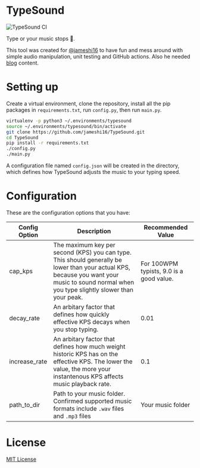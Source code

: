 # TypeSound

![TypeSound CI](https://github.com/jameshi16/TypeSound/workflows/TypeSound%20CI/badge.svg)

Type or your music stops :knife:.

This tool was created for [@jameshi16](https://github.com/jameshi16) to have fun and mess around with simple audio manipulation, unit testing and GitHub actions. Also he needed [blog](https://codingindex.xyz) content.

# Setting up

Create a virtual environment, clone the repository, install all the pip packages in `requirements.txt`, run `config.py`, then run `main.py`.

```bash
virtualenv -p python3 ~/.environments/typesound
source ~/.environments/typesound/bin/activate
git clone https://github.com/jameshi16/TypeSound.git
cd TypeSound
pip install -r requirements.txt
./config.py
./main.py
```

A configuration file named `config.json` will be created in the directory, which defines how TypeSound adjusts the music to your typing speed.

# Configuration

These are the configuration options that you have:

|Config Option|Description|Recommended Value|
|---|---|---|
|cap_kps|The maximum key per second (KPS) you can type. This should generally be lower than your actual KPS, because you want your music to sound normal when you type slightly slower than your peak.|For 100WPM typists, 9.0 is a good value.|
|decay_rate|An arbitary factor that defines how quickly effective KPS decays when you stop typing.|0.01|
|increase_rate|An arbitary factor that defines how much weight historic KPS has on the effective KPS. The lower the value, the more your instantenous KPS affects music playback rate.|0.1|
|path_to_dir|Path to your music folder. Confirmed supported music formats include `.wav` files and `.mp3` files|Your music folder|

# License

[MIT License](./LICENSE.md)
